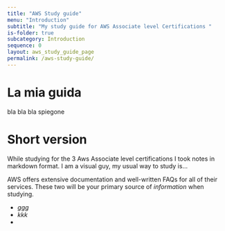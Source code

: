 ```yaml
---
title: "AWS Study guide"
menu: "Introduction"
subtitle: "My study guide for AWS Associate level Certifications "
is-folder: true
subcategory: Introduction
sequence: 0
layout: aws_study_guide_page
permalink: /aws-study-guide/
---
```


# La mia guida

bla bla bla spiegone

# Short version
While studying for the 3 Aws Associate level certifications I took notes in markdown format. 
I am a visual guy, my usual way to study is...



AWS offers extensive documentation and well-written FAQs for all of their services. These two will be your   primary source of *information* when studying.

- *ggg*
- _kkk_
- 



